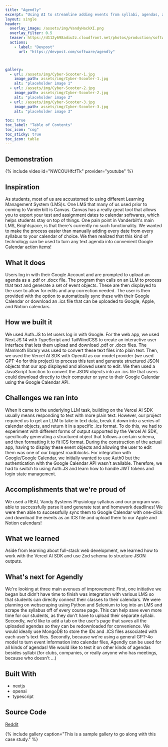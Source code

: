 ```yaml
---
title: "Agendly"
excerpt: "Using AI to streamline adding events from syllabi, agendas, and schedules to your calendar."
layout: single
header:
  overlay_image: /assets/img/VandyHackXI.png
  overlay_filter: 0.5
  teaser: https://d112y698adiu2z.cloudfront.net/photos/production/software_photos/003/053/202/datas/medium.jpg
  actions:
    - label: "Devpost"
      url: "https://devpost.com/software/agendly"



gallery:
  - url: /assets/img/Cyber-Scooter-1.jpg
    image_path: assets/img/Cyber-Scooter-1.jpg
    alt: "placeholder image 1"
  - url: /assets/img/Cyber-Scooter-2.jpg
    image_path: assets/img/Cyber-Scooter-2.jpg
    alt: "placeholder image 2"
  - url: /assets/img/Cyber-Scooter-3.jpg
    image_path: assets/img/Cyber-Scooter-3.jpg
    alt: "placeholder image 3"

toc: true
toc_label: "Table of Contents"
toc_icon: "cog"
toc_sticky: true
toc_icon: table
---
```


## Demonstration
{% include video id="NWCOUHfcfTk" provider="youtube" %}

## Inspiration
As students, most of us are accustomed to using different Learning Management System (LMS)s. One LMS that many of us used prior to coming to Vanderbilt is Canvas. Canvas has a really great tool that allows you to export your test and assignment dates to calendar softwares, which helps students stay on top of things. One pain point in Vanderbilt's main LMS, Brightspace, is that there's currently no such functionality. We wanted to make the process easier than manually adding every date from every syllabus to your calendar of choice. We then realized that this kind of technology can be used to turn any text agenda into convenient Google Calendar action items!

## What it does
Users log in with their Google Account and are prompted to upload an agenda as a .pdf or .docx file. The program then calls on an LLM to process that text and generate a set of event objects. These are then displayed to the user to allow for edits and any correction needed. The user is then provided with the option to automatically sync these with their Google Calendar or download an .ics file that can be uploaded to Google, Apple, and Notion calendars.

## How we built it
We used Auth.JS to let users log in with Google. For the web app, we used Next.JS 14 with TypeScript and TailWindCSS to create an interactive user interface that lets them upload and download .pdf or .docx files. The Mammoth library was used to convert these text files into plain text. Then, we used the Vercel AI SDK with OpenAI as our model provider (we used GPT-4o for this project) to process this text and generate structured JSON objects that our app displayed and allowed users to edit. We then used a JavaScript function to convert the JSON objects into an .ics file that users could download directly to their computer or sync to their Google Calendar using the Google Calendar API.

## Challenges we ran into
When it came to the underlying LLM task, building on the Vercel AI SDK usually means responding to text with more plain text. However, our project required us to get an LLM to take in text data, break it down into a series of calendar objects, and return it in a specific .ics format. To do this, we had to experiment with different forms of output supported by the Vercel AI SDK, specifically generating a structured object that follows a certain schema, and then formatting it to fit ICS format. During the construction of the actual app, having to display these event objects and allowing the user to edit them was one of our biggest roadblocks. For integration with Google/Google Calendar, we initially wanted to use Auth0 but the authentication with the Google Calendar API wasn't available. Therefore, we had to switch to using Auth.JS and learn how to handle JWT tokens and login state management.

## Accomplishments that we're proud of
We used a REAL Vandy Systems Physiology syllabus and our program was able to successfully parse it and generate test and homework deadlines! We were then able to successfully sync them to Google Calendar with one-click and download the events as an ICS file and upload them to our Apple and Notion calendars!

## What we learned
Aside from learning about full-stack web development, we learned how to work with the Vercel AI SDK and use Zod schema to structure JSON outputs.

## What's next for Agendly
We're looking at three main avenues of improvement: First, one initiative we began but didn't have time to finish was integration with various LMS so that students can directly connect their classes to their calendars. We were planning on webscraping using Python and Selenium to log into an LMS and scrape the syllabus off of every course page. This can help save even more time for our students, as they don't have to upload their separate syllabi. Secondly, we'd like to add a tab on the user's page that saves all the uploaded agendas so they can be redownloaded for convenience. We would ideally use MongoDB to store the IDs and .ICS files associated with each user's text files. Secondly, because we're using a general GPT-4o model to turn event information into calendar files, Agendly can be used for all kinds of agendas! We would like to test it on other kinds of agendas besides syllabi (for clubs, companies, or really anyone who has meetings, because who doesn't ...)

## Built With
* nextjs
* openai
* typescript

## Source Code
<a href="https://www.reddit.com/submit?url={{ page.url | absolute_url | url_encode }}&title={{ page.title }}" class="btn" title="{{ site.data.ui-text[site.locale].share_on_label }} Reddit"><i class="fab fa-fw fa-reddit" aria-hidden="true"></i><span> Reddit</span></a>


{% include gallery caption="This is a sample gallery to go along with this case study." %}
